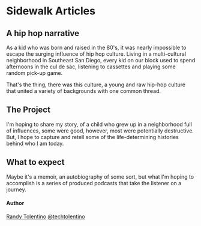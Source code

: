 # Sidewalk Articles

## A hip hop narrative

As a kid who was born and raised in the 80's, it was nearly impossible to escape the surging influence of hip hop culture. Living in a multi-cultural neighborhood in Southeast San Diego, every kid on our block used to spend afternoons in the cul de sac, listening to cassettes and playing some random pick-up game.

That's the thing, there was this culture, a young and raw hip-hop culture that united a variety of backgrounds with one common thread.


## The Project

I'm hoping to share my story, of a child who grew up in a neighborhood full of influences, some were good, however, most were potentially destructive. But, I hope to capture and retell some of the life-determining histories behind who I am today.

## What to expect

Maybe it's a memoir, an autobiography of some sort, but what I'm hoping to accomplish is a series of produced podcasts that take the listener on a journey.

#### Author
[Randy Tolentino](makertolentino@gmail.com)
[@techtolentino](https://www.twitter.com/techtolentino)
